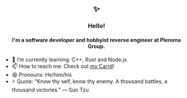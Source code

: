 <h2 align="center">✨</h1>
<h3 align="center">Hello!</h2>
<h4 align="center">I'm a software developer and hobbyist reverse engineer at Pleroma Group.</h2>

- 🌱 I’m currently learning: C++, Rust and Node.js
- 📫 How to reach me: Check out [my Carrd](https://mirac.carrd.co)!
- 😄 Pronouns: He/him/his
- ⚡ Quote: “Know thy self, know thy enemy. A thousand battles, a thousand victories.” — Sun Tzu
